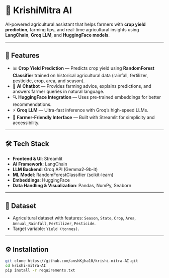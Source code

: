 # 🌾 KrishiMitra AI

AI-powered agricultural assistant that helps farmers with **crop yield prediction**, farming tips, and real-time agricultural insights using **LangChain**, **Groq LLM**, and **HuggingFace models**.

---

## 🚀 Features
- 📊 **Crop Yield Prediction** — Predicts crop yield using **RandomForest Classifier** trained on historical agricultural data (rainfall, fertilizer, pesticide, crop, area, and season).
- 🤖 **AI Chatbot** — Provides farming advice, explains predictions, and answers farmer queries in natural language.
- 🔍 **HuggingFace Integration** — Uses pre-trained embeddings for better recommendations.
- ⚡ **Groq LLM** — Ultra-fast inference with Groq’s high-speed LLMs.
- 🌱 **Farmer-Friendly Interface** — Built with Streamlit for simplicity and accessibility.

---

## 🛠 Tech Stack
- **Frontend & UI**: Streamlit  
- **AI Framework**: LangChain  
- **LLM Backend**: Groq API (Gemma2-9b-it)  
- **ML Model**: RandomForestClassifier (scikit-learn)  
- **Embeddings**: HuggingFace  
- **Data Handling & Visualization**: Pandas, NumPy, Seaborn  

---

## 📂 Dataset
- Agricultural dataset with features: `Season`, `State`, `Crop`, `Area`, `Annual_Rainfall`, `Fertilizer`, `Pesticide`.
- Target variable: `Yield (tonnes)`.

---

## ⚙️ Installation
```bash
git clone https://github.com/anshKjha10/krishi-mitra-AI.git
cd krishi-mitra-AI
pip install -r requirements.txt

